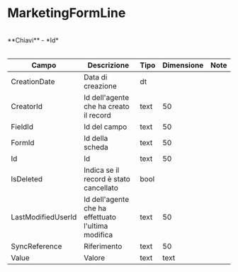 # MarketingFormLine

<br>
**Chiavi**
- *Id*
<br><br>

| Campo | Descrizione | Tipo | Dimensione | Note |
| --- | --- | --- | --- | --- |
| CreationDate | Data di creazione | dt |  |  |
| CreatorId | Id dell'agente che ha creato il record | text | 50 |  |
| FieldId | Id del campo | text | 50 |  |
| FormId | Id della scheda | text | 50 |  |
| Id | Id | text | 50 |  |
| IsDeleted | Indica se il record è stato cancellato | bool |  |  |
| LastModifiedUserId | Id dell'agente che ha effettuato l'ultima modifica | text | 50 |  |
| SyncReference | Riferimento | text | 50 |  |
| Value | Valore | text | text |  |

